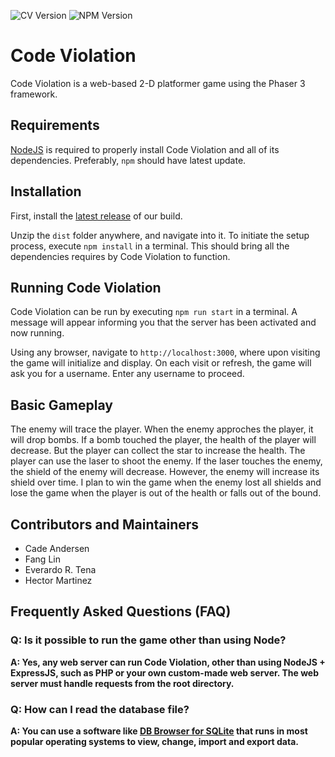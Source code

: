 ![CV Version](https://img.shields.io/badge/version-0.6.0%20alpha-lime)
![NPM Version](https://img.shields.io/npm/v/npm)


# Code Violation
Code Violation is a web-based 2-D platformer game using the Phaser 3 framework.

## Requirements
[NodeJS](https://nodejs.org) is required to properly install Code Violation and all of its dependencies. Preferably, `npm` should have  latest update.

## Installation
First, install the [latest release](https://github.com/hectorm22/code_violation/releases/latest) of our build.

Unzip the `dist` folder anywhere, and navigate into it. To initiate the setup process,
execute `npm install` in a terminal. This should bring all the dependencies requires
by Code Violation to function.

## Running Code Violation
Code Violation can be run by executing `npm run start` in a terminal. A message will appear
informing you that the server has been activated and now running.

Using any browser, navigate to `http://localhost:3000`, where upon visiting the game will initialize and display. On each visit or refresh, the game will ask you for a username. Enter any username to proceed.

## Basic Gameplay
The enemy will trace the player. When the enemy approches the player, it will drop bombs. If a bomb touched the player, the health of the player will decrease. But the player can collect the star to increase the health. The player can use the laser to shoot the enemy. If the laser touches the enemy, the shield of the enemy will decrease. However, the enemy will increase its shield over time. I plan to win the game when the enemy lost all shields and lose the game when the player is out of the health or falls out of the bound.

## Contributors and Maintainers
- Cade Andersen
- Fang Lin
- Everardo R. Tena
- Hector Martinez

## Frequently Asked Questions (FAQ)
### Q: Is it possible to run the game other than using Node?
**A: Yes, any web server can run Code Violation, other than using NodeJS + ExpressJS, such as PHP or your own custom-made web server. The web server must handle requests from the root directory.**

### Q: How can I read the database file?
**A: You can use a software like [DB Browser for SQLite](https://sqlitebrowser.org/) that runs in most popular operating systems to view, change, import and export data.**
